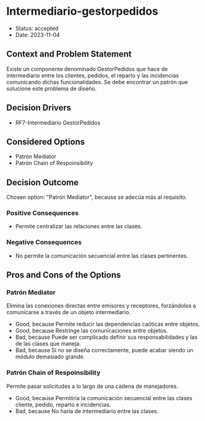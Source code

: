 # Intermediario-gestorpedidos

* Status: accepted
* Date: 2023-11-04

## Context and Problem Statement

Existe un componente denominado GestorPedidos que hace de intermediario entre los clientes, pedidos, el reparto y las incidencias comunicando dichas funcionalidades. Se debe encontrar un patrón que solucione este problema de diseño.

## Decision Drivers

* RF7-Intermediario GestorPedidos

## Considered Options

* Patrón Mediator
* Patrón Chain of Respoinsibility

## Decision Outcome

Chosen option: "Patrón Mediator", because se adecúa más al requisito.

### Positive Consequences

* Permite centralizar las relaciones entre las clases.

### Negative Consequences

* No permite la comunicación secuencial entre las clases pertinentes.

## Pros and Cons of the Options

### Patrón Mediator

Elimina las conexiones directas entre emisores y receptores, forzándolos a comunicarse a través de un objeto intermediario.

* Good, because Permite reducir las dependencias caóticas entre objetos.
* Good, because Restringe las comunicaciones entre objetos.
* Bad, because Puede ser complicado definir sus responsabilidades y las de las clases que maneja.
* Bad, because Si no se diseña correctamente, puede acabar siendo un módulo demasiado grande.

### Patrón Chain of Respoinsibility

Permite pasar solicitudes a lo largo de una cadena de manejadores.

* Good, because Permitiría la comunicación secuencial entre las clases cliente, pedido, reparto e incidencias.
* Bad, because No haría de intermediario entre las clases.

